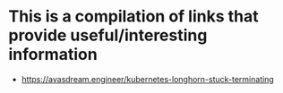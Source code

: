 # This is a compilation of links that provide useful/interesting information

- https://avasdream.engineer/kubernetes-longhorn-stuck-terminating